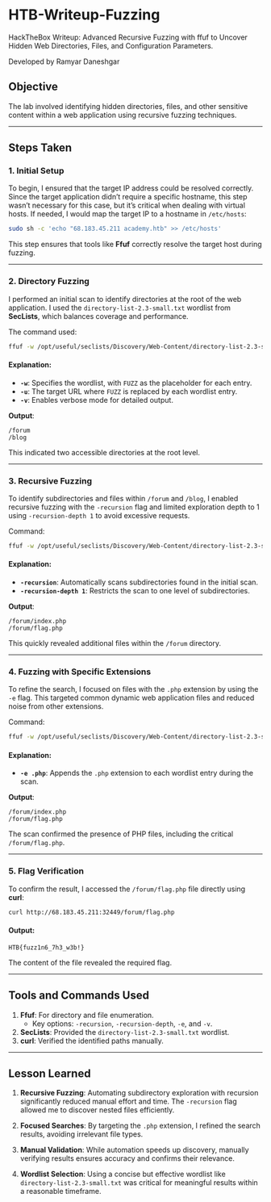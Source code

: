 # HTB-Writeup-Fuzzing
HackTheBox Writeup: Advanced Recursive Fuzzing with ffuf to Uncover Hidden Web Directories, Files, and Configuration Parameters.

Developed by Ramyar Daneshgar

## Objective
The lab involved identifying hidden directories, files, and other sensitive content within a web application using recursive fuzzing techniques. 

---

## Steps Taken

### 1. **Initial Setup**
To begin, I ensured that the target IP address could be resolved correctly. Since the target application didn’t require a specific hostname, this step wasn’t necessary for this case, but it’s critical when dealing with virtual hosts. If needed, I would map the target IP to a hostname in `/etc/hosts`:

```bash
sudo sh -c 'echo "68.183.45.211 academy.htb" >> /etc/hosts'
```

This step ensures that tools like **Ffuf** correctly resolve the target host during fuzzing.

---

### 2. **Directory Fuzzing**
I performed an initial scan to identify directories at the root of the web application. I used the `directory-list-2.3-small.txt` wordlist from **SecLists**, which balances coverage and performance. 

The command used:
```bash
ffuf -w /opt/useful/seclists/Discovery/Web-Content/directory-list-2.3-small.txt:FUZZ -u http://68.183.45.211:32449/FUZZ -v
```

#### Explanation:
- **`-w`**: Specifies the wordlist, with `FUZZ` as the placeholder for each entry.
- **`-u`**: The target URL where `FUZZ` is replaced by each wordlist entry.
- **`-v`**: Enables verbose mode for detailed output.

**Output**:
```plaintext
/forum
/blog
```
This indicated two accessible directories at the root level.

---

### 3. **Recursive Fuzzing**
To identify subdirectories and files within `/forum` and `/blog`, I enabled recursive fuzzing with the `-recursion` flag and limited exploration depth to 1 using `-recursion-depth 1` to avoid excessive requests.

Command:
```bash
ffuf -w /opt/useful/seclists/Discovery/Web-Content/directory-list-2.3-small.txt:FUZZ -u http://68.183.45.211:32449/FUZZ -recursion -recursion-depth 1 -v
```

#### Explanation:
- **`-recursion`**: Automatically scans subdirectories found in the initial scan.
- **`-recursion-depth 1`**: Restricts the scan to one level of subdirectories.

**Output**:
```plaintext
/forum/index.php
/forum/flag.php
```
This quickly revealed additional files within the `/forum` directory.

---

### 4. **Fuzzing with Specific Extensions**
To refine the search, I focused on files with the `.php` extension by using the `-e` flag. This targeted common dynamic web application files and reduced noise from other extensions.

Command:
```bash
ffuf -w /opt/useful/seclists/Discovery/Web-Content/directory-list-2.3-small.txt:FUZZ -u http://68.183.45.211:32449/FUZZ -recursion -recursion-depth 1 -e .php -v
```

#### Explanation:
- **`-e .php`**: Appends the `.php` extension to each wordlist entry during the scan.

**Output**:
```plaintext
/forum/index.php
/forum/flag.php
```
The scan confirmed the presence of PHP files, including the critical `/forum/flag.php`.

---

### 5. **Flag Verification**
To confirm the result, I accessed the `/forum/flag.php` file directly using **curl**:

```bash
curl http://68.183.45.211:32449/forum/flag.php
```

#### Output:
```plaintext
HTB{fuzz1n6_7h3_w3b!}
```
The content of the file revealed the required flag.

---

## Tools and Commands Used

1. **Ffuf**: For directory and file enumeration.
   - Key options: `-recursion`, `-recursion-depth`, `-e`, and `-v`.
2. **SecLists**: Provided the `directory-list-2.3-small.txt` wordlist.
3. **curl**: Verified the identified paths manually.

---

## Lesson Learned

1. **Recursive Fuzzing**:
   Automating subdirectory exploration with recursion significantly reduced manual effort and time. The `-recursion` flag allowed me to discover nested files efficiently.

2. **Focused Searches**:
   By targeting the `.php` extension, I refined the search results, avoiding irrelevant file types.

3. **Manual Validation**:
   While automation speeds up discovery, manually verifying results ensures accuracy and confirms their relevance.

4. **Wordlist Selection**:
   Using a concise but effective wordlist like `directory-list-2.3-small.txt` was critical for meaningful results within a reasonable timeframe.


